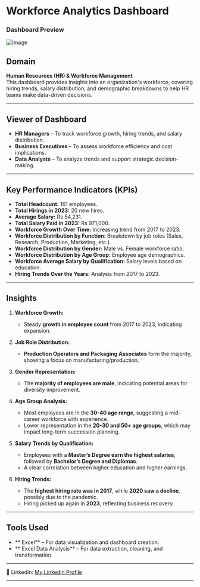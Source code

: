 #  Workforce Analytics Dashboard

### Dashboard Preview

![Image](https://github.com/user-attachments/assets/97bfff11-c065-4ea2-a79b-1ea3503a0c35)  

##  Domain
**Human Resources (HR) & Workforce Management**  
This dashboard provides insights into an organization's workforce, covering hiring trends, salary distribution, and demographic breakdowns to help HR teams make data-driven decisions.

---

##  Viewer of Dashboard
- **HR Managers** – To track workforce growth, hiring trends, and salary distribution.  
- **Business Executives** – To assess workforce efficiency and cost implications.  
- **Data Analysts** – To analyze trends and support strategic decision-making.  

---

##  Key Performance Indicators (KPIs)
- **Total Headcount:** 161 employees.
- **Total Hirings in 2023:** 20 new hires.
- **Average Salary:** Rs 54,231.
- **Total Salary Paid in 2023:** Rs 971,000.
- **Workforce Growth Over Time:** Increasing trend from 2017 to 2023.
- **Workforce Distribution by Function:** Breakdown by job roles (Sales, Research, Production, Marketing, etc.).
- **Workforce Distribution by Gender:** Male vs. Female workforce ratio.
- **Workforce Distribution by Age Group:** Employee age demographics.
- **Workforce Average Salary by Qualification:** Salary levels based on education.
- **Hiring Trends Over the Years:** Analysis from 2017 to 2023.

---

##  Insights
1. **Workforce Growth:**
   - Steady **growth in employee count** from 2017 to 2023, indicating expansion.

2. **Job Role Distribution:**
   - **Production Operators and Packaging Associates** form the majority, showing a focus on manufacturing/production.

3. **Gender Representation:**
   - The **majority of employees are male**, indicating potential areas for diversity improvement.

4. **Age Group Analysis:**
   - Most employees are in the **30-40 age range**, suggesting a mid-career workforce with experience.
   - Lower representation in the **20-30 and 50+ age groups**, which may impact long-term succession planning.

5. **Salary Trends by Qualification:**
   - Employees with a **Master’s Degree earn the highest salaries**, followed by **Bachelor’s Degree and Diplomas**.
   - A clear correlation between higher education and higher earnings.

6. **Hiring Trends:**
   - The **highest hiring rate was in 2017**, while **2020 saw a decline**, possibly due to the pandemic.
   - Hiring picked up again in **2023**, reflecting business recovery.

---

##  Tools Used
- ** Excel** – For data visualization and dashboard creation.
- ** Excel Data Analysis** – For data extraction, cleaning, and transformation.

---

 
💼 LinkedIn: [My LinkedIn Profile](https://linkedin.com/in/wajahatsiddique)  

---
